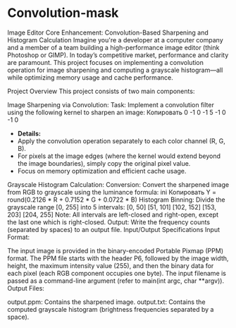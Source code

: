 # Convolution-mask


Image Editor Core Enhancement: Convolution-Based Sharpening and Histogram Calculation
Imagine you're a developer at a computer company and a member of a team building a high-performance image editor (think Photoshop or GIMP). In today’s competitive market, performance and clarity are paramount. This project focuses on implementing a convolution operation for image sharpening and computing a grayscale histogram—all while optimizing memory usage and cache performance.

Project Overview
This project consists of two main components:

Image Sharpening via Convolution:
Task: Implement a convolution filter using the following kernel to sharpen an image:
Копировать
0   -1    0
-1   5   -1
0   -1    0

- **Details:**
- Apply the convolution operation separately to each color channel (R, G, B).
- For pixels at the image edges (where the kernel would extend beyond the image boundaries), simply copy the original pixel value.
- Focus on memory optimization and efficient cache usage.

Grayscale Histogram Calculation:
Conversion: Convert the sharpened image from RGB to grayscale using the luminance formula:
ini
Копировать
Y = round(0.2126 * R + 0.7152 * G + 0.0722 * B)
Histogram Binning: Divide the grayscale range [0, 255] into 5 intervals:
[0, 50]
[51, 101]
[102, 152]
[153, 203]
[204, 255]
Note: All intervals are left-closed and right-open, except the last one which is right-closed.
Output: Write the frequency counts (separated by spaces) to an output file.
Input/Output Specifications
Input Format:

The input image is provided in the binary-encoded Portable Pixmap (PPM) format.
The PPM file starts with the header P6, followed by the image width, height, the maximum intensity value (255), and then the binary data for each pixel (each RGB component occupies one byte).
The input filename is passed as a command-line argument (refer to main(int argc, char **argv)).
Output Files:

output.ppm: Contains the sharpened image.
output.txt: Contains the computed grayscale histogram (brightness frequencies separated by a space).
